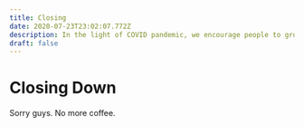 ```yaml
---
title: Closing
date: 2020-07-23T23:02:07.772Z
description: In the light of COVID pandemic, we encourage people to grow their own coffee.
draft: false
---
```


# Closing Down

Sorry guys. No more coffee.
